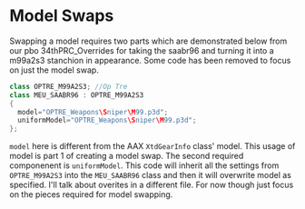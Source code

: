 <!--
I reccomend viewing this document with the extension Markdown Preview Enhanced (https://marketplace.visualstudio.com/items?itemName=shd101wyy.markdown-preview-enhanced). Once installed to VS Code you can see a html preview by clicking the pane on the right side of VS Code that looks like an open book with a magnifying glass.
-->

# Model Swaps
Swapping a model requires two parts which are demonstrated below from our pbo 34thPRC_Overrides for taking the saabr96 and turning it into a m99a2s3 stanchion in appearance. Some code has been removed to focus on just the model swap.

```c++
class OPTRE_M99A2S3; //Op Tre
class MEU_SAABR96 : OPTRE_M99A2S3
{
  model="OPTRE_Weapons\Sniper\M99.p3d";
  uniformModel="OPTRE_Weapons\Sniper\M99.p3d";
};
```

`model` here is different from the AAX `XtdGearInfo` class' model. This usage of model is part 1 of creating a model swap. The second required componenent is `uniformModel`. This code will inherit all the settings from `OPTRE_M99A2S3` into the `MEU_SAABR96` class and then it will overwrite model as specified. I'll talk about overites in a different file. For now though just focus on the pieces required for model swapping.
